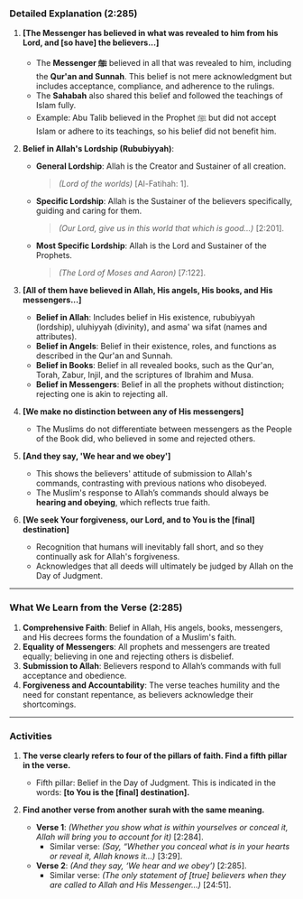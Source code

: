 ### **Detailed Explanation (2:285)**  

1. **[The Messenger has believed in what was revealed to him from his Lord, and [so have] the believers...]**  
   - The **Messenger ﷺ** believed in all that was revealed to him, including the **Qur'an and Sunnah**. This belief is not mere acknowledgment but includes acceptance, compliance, and adherence to the rulings.  
   - The **Sahabah** also shared this belief and followed the teachings of Islam fully.  
   - Example: Abu Talib believed in the Prophet ﷺ but did not accept Islam or adhere to its teachings, so his belief did not benefit him.  

2. **Belief in Allah's Lordship (Rububiyyah)**:  
   - **General Lordship**: Allah is the Creator and Sustainer of all creation.  
     > *(Lord of the worlds)* [Al-Fatihah: 1].  
   - **Specific Lordship**: Allah is the Sustainer of the believers specifically, guiding and caring for them.  
     > *(Our Lord, give us in this world that which is good...)* [2:201].  
   - **Most Specific Lordship**: Allah is the Lord and Sustainer of the Prophets.  
     > *(The Lord of Moses and Aaron)* [7:122].  

3. **[All of them have believed in Allah, His angels, His books, and His messengers...]**  
   - **Belief in Allah**: Includes belief in His existence, rububiyyah (lordship), uluhiyyah (divinity), and asma' wa sifat (names and attributes).  
   - **Belief in Angels**: Belief in their existence, roles, and functions as described in the Qur'an and Sunnah.  
   - **Belief in Books**: Belief in all revealed books, such as the Qur'an, Torah, Zabur, Injil, and the scriptures of Ibrahim and Musa.  
   - **Belief in Messengers**: Belief in all the prophets without distinction; rejecting one is akin to rejecting all.  

4. **[We make no distinction between any of His messengers]**  
   - The Muslims do not differentiate between messengers as the People of the Book did, who believed in some and rejected others.  

5. **[And they say, 'We hear and we obey']**  
   - This shows the believers' attitude of submission to Allah's commands, contrasting with previous nations who disobeyed.  
   - The Muslim's response to Allah’s commands should always be **hearing and obeying**, which reflects true faith.  

6. **[We seek Your forgiveness, our Lord, and to You is the [final] destination]**  
   - Recognition that humans will inevitably fall short, and so they continually ask for Allah's forgiveness.  
   - Acknowledges that all deeds will ultimately be judged by Allah on the Day of Judgment.  

---

### **What We Learn from the Verse (2:285)**  

1. **Comprehensive Faith**: Belief in Allah, His angels, books, messengers, and His decrees forms the foundation of a Muslim's faith.  
2. **Equality of Messengers**: All prophets and messengers are treated equally; believing in one and rejecting others is disbelief.  
3. **Submission to Allah**: Believers respond to Allah’s commands with full acceptance and obedience.  
4. **Forgiveness and Accountability**: The verse teaches humility and the need for constant repentance, as believers acknowledge their shortcomings.  

---

### **Activities**  

1. **The verse clearly refers to four of the pillars of faith. Find a fifth pillar in the verse.**  
   - Fifth pillar: Belief in the Day of Judgment. This is indicated in the words: **[to You is the [final] destination].**  

2. **Find another verse from another surah with the same meaning.**  
   - **Verse 1**: *(Whether you show what is within yourselves or conceal it, Allah will bring you to account for it)* [2:284].  
     - Similar verse: *(Say, “Whether you conceal what is in your hearts or reveal it, Allah knows it...)* [3:29].  
   - **Verse 2**: *(And they say, ‘We hear and we obey’)* [2:285].  
     - Similar verse: *(The only statement of [true] believers when they are called to Allah and His Messenger...)* [24:51].  